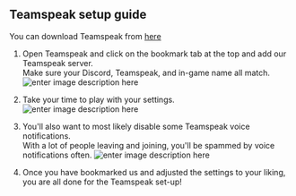 ## Teamspeak setup guide

You can download Teamspeak from [here](https://globalconflicts.net/downloads)
 1. Open Teamspeak and click on the bookmark tab at the top and add our Teamspeak server.  
Make sure your Discord, Teamspeak, and in-game name all match.
![enter image description here](https://i.imgur.com/pEJ4qr3.jpg)

2. Take your time to play with your settings.
![enter image description here](https://i.imgur.com/vkQJbKa.jpg)
3. You'll also want to most likely disable some Teamspeak voice notifications.  
With a lot of people leaving and joining, you'll be spammed by voice notifications often.
![enter image description here](https://i.imgur.com/svETBol.jpg)

4. Once you have bookmarked us and adjusted the settings to your liking, you are all done for the Teamspeak set-up!